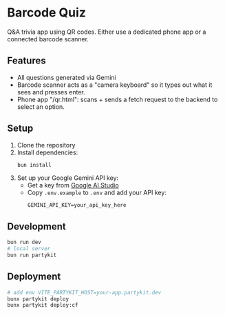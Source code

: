 # Barcode Quiz

Q&A trivia app using QR codes. Either use a dedicated phone app or a connected barcode scanner.

## Features

- All questions generated via Gemini
- Barcode scanner acts as a "camera keyboard" so it types out what it sees and presses enter.
- Phone app "/qr.html": scans + sends a fetch request to the backend to select an option.
 
## Setup

1. Clone the repository
2. Install dependencies:
   ```bash
   bun install
   ```
3. Set up your Google Gemini API key:
   - Get a key from [Google AI Studio](https://aistudio.google.com/app/apikey)
   - Copy `.env.example` to `.env` and add your API key:
     ```
     GEMINI_API_KEY=your_api_key_here
     ```

## Development

```bash
bun run dev
# local server
bun run partykit
```

## Deployment

```bash
# add env VITE_PARTYKIT_HOST=your-app.partykit.dev
bunx partykit deploy
bunx partykit deploy:cf
```
